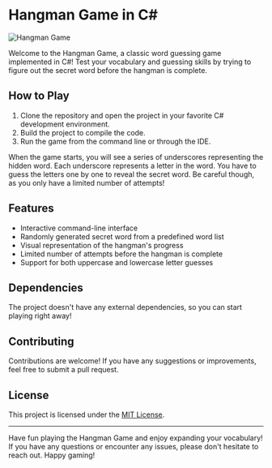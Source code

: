 # Hangman Game in C#

![Hangman Game](https://e7.pngegg.com/pngimages/472/293/png-clipart-hangman-free-hangman-classic-free-android-word-game-hanging-edition-game-angle-thumbnail.png)

Welcome to the Hangman Game, a classic word guessing game implemented in C#! Test your vocabulary and guessing skills by trying to figure out the secret word before the hangman is complete.

## How to Play

1. Clone the repository and open the project in your favorite C# development environment.
2. Build the project to compile the code.
3. Run the game from the command line or through the IDE.

When the game starts, you will see a series of underscores representing the hidden word. Each underscore represents a letter in the word. You have to guess the letters one by one to reveal the secret word. Be careful though, as you only have a limited number of attempts!

## Features

- Interactive command-line interface
- Randomly generated secret word from a predefined word list
- Visual representation of the hangman's progress
- Limited number of attempts before the hangman is complete
- Support for both uppercase and lowercase letter guesses

## Dependencies

The project doesn't have any external dependencies, so you can start playing right away!

## Contributing

Contributions are welcome! If you have any suggestions or improvements, feel free to submit a pull request.

## License

This project is licensed under the [MIT License](LICENSE).

---

Have fun playing the Hangman Game and enjoy expanding your vocabulary! If you have any questions or encounter any issues, please don't hesitate to reach out. Happy gaming!
